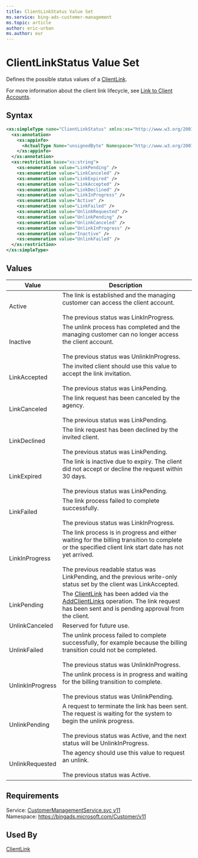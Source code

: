 ```yaml
---
title: ClientLinkStatus Value Set
ms.service: bing-ads-customer-management
ms.topic: article
author: eric-urban
ms.author: eur
---
```

# ClientLinkStatus Value Set
Defines the possible status values of a [ClientLink](../customer-management/clientlink.md).

For more information about the client link lifecycle, see [Link to Client Accounts](~/guides/management-model-agencies.md#clientlink).

## Syntax
```xml
<xs:simpleType name="ClientLinkStatus" xmlns:xs="http://www.w3.org/2001/XMLSchema">
  <xs:annotation>
    <xs:appinfo>
      <ActualType Name="unsignedByte" Namespace="http://www.w3.org/2001/XMLSchema" xmlns="http://schemas.microsoft.com/2003/10/Serialization/" />
    </xs:appinfo>
  </xs:annotation>
  <xs:restriction base="xs:string">
    <xs:enumeration value="LinkPending" />
    <xs:enumeration value="LinkCanceled" />
    <xs:enumeration value="LinkExpired" />
    <xs:enumeration value="LinkAccepted" />
    <xs:enumeration value="LinkDeclined" />
    <xs:enumeration value="LinkInProgress" />
    <xs:enumeration value="Active" />
    <xs:enumeration value="LinkFailed" />
    <xs:enumeration value="UnlinkRequested" />
    <xs:enumeration value="UnlinkPending" />
    <xs:enumeration value="UnlinkCanceled" />
    <xs:enumeration value="UnlinkInProgress" />
    <xs:enumeration value="Inactive" />
    <xs:enumeration value="UnlinkFailed" />
  </xs:restriction>
</xs:simpleType>
```

## <a name="values"></a>Values

|Value|Description|
|-----------|---------------|
|<a name="active"></a>Active|The link is established and the managing customer can access the client account.<br /><br />The previous status was LinkInProgress.|
|<a name="inactive"></a>Inactive|The unlink process has completed and the managing customer can no longer access the client account.<br /><br />The previous status was UnlinkInProgress.|
|<a name="linkaccepted"></a>LinkAccepted|The invited client should use this value to accept the link invitation.<br /><br />The previous status was LinkPending.|
|<a name="linkcanceled"></a>LinkCanceled|The link request has been canceled by the agency.<br /><br />The previous status was LinkPending.|
|<a name="linkdeclined"></a>LinkDeclined|The link request has been declined by the invited client.<br /><br />The previous status was LinkPending.|
|<a name="linkexpired"></a>LinkExpired|The link is inactive due to expiry. The client did not accept or decline the request within 30 days.<br /><br />The previous status was LinkPending.|
|<a name="linkfailed"></a>LinkFailed|The link process failed to complete successfully.<br /><br />The previous status was LinkInProgress.|
|<a name="linkinprogress"></a>LinkInProgress|The link process is in progress and either waiting for the billing transition to complete or the specified client link start date has not yet arrived.<br /><br />The previous readable status was LinkPending, and the previous write-only status set by the client was LinkAccepted.|
|<a name="linkpending"></a>LinkPending|The [ClientLink](../customer-management/clientlink.md) has been added via the [AddClientLinks](../customer-management/addclientlinks.md) operation. The link request has been sent and is pending approval from the client.|
|<a name="unlinkcanceled"></a>UnlinkCanceled|Reserved for future use.|
|<a name="unlinkfailed"></a>UnlinkFailed|The unlink process failed to complete successfully, for example because the billing transition could not be completed.<br /><br />The previous status was UnlinkInProgress.|
|<a name="unlinkinprogress"></a>UnlinkInProgress|The unlink process is in progress and waiting for the billing transition to complete.<br /><br />The previous status was UnlinkPending.|
|<a name="unlinkpending"></a>UnlinkPending|A request to terminate the link has been sent. The request is waiting for the system to begin the unlink progress.<br /><br />The previous status was Active, and the next status will be UnlinkInProgress.|
|<a name="unlinkrequested"></a>UnlinkRequested|The agency should use this value to request an unlink.<br /><br />The previous status was Active.|

## Requirements
Service: [CustomerManagementService.svc v11](https://clientcenter.api.bingads.microsoft.com/Api/CustomerManagement/v11/CustomerManagementService.svc)  
Namespace: https://bingads.microsoft.com/Customer/v11  

## Used By
[ClientLink](clientlink.md)  
